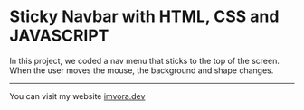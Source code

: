 # Sticky Navbar with HTML, CSS and JAVASCRIPT

In this project, we coded a nav menu that sticks to the top of the screen. When the user moves the mouse, the background and shape changes.

----

You can visit my website [imvora.dev](https://www.imvora.dev)